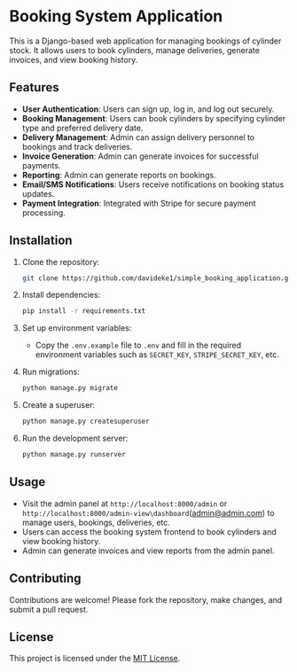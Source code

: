 # Booking System Application

This is a Django-based web application for managing bookings of cylinder stock. It allows users to book cylinders, manage deliveries, generate invoices, and view booking history.

## Features

- **User Authentication**: Users can sign up, log in, and log out securely.
- **Booking Management**: Users can book cylinders by specifying cylinder type and preferred delivery date.
- **Delivery Management**: Admin can assign delivery personnel to bookings and track deliveries.
- **Invoice Generation**: Admin can generate invoices for successful payments.
- **Reporting**: Admin can generate reports on bookings.
- **Email/SMS Notifications**: Users receive notifications on booking status updates.
- **Payment Integration**: Integrated with Stripe for secure payment processing.

## Installation

1. Clone the repository:

    ```bash
    git clone https://github.com/davideke1/simple_booking_application.git
    ```

2. Install dependencies:

    ```bash
    pip install -r requirements.txt
    ```

3. Set up environment variables:

    - Copy the `.env.example` file to `.env` and fill in the required environment variables such as `SECRET_KEY`, `STRIPE_SECRET_KEY`, etc.

4. Run migrations:

    ```bash
    python manage.py migrate
    ```

5. Create a superuser:

    ```bash
    python manage.py createsuperuser
    ```

6. Run the development server:

    ```bash
    python manage.py runserver
    ```

## Usage

- Visit the admin panel at `http://localhost:8000/admin` or `http://localhost:8000/admin-view\dashboard`(admin@admin.com) to manage users, bookings, deliveries, etc.
- Users can access the booking system frontend to book cylinders and view booking history.
- Admin can generate invoices and view reports from the admin panel.

## Contributing

Contributions are welcome! Please fork the repository, make changes, and submit a pull request.

## License

This project is licensed under the [MIT License](LICENSE).
